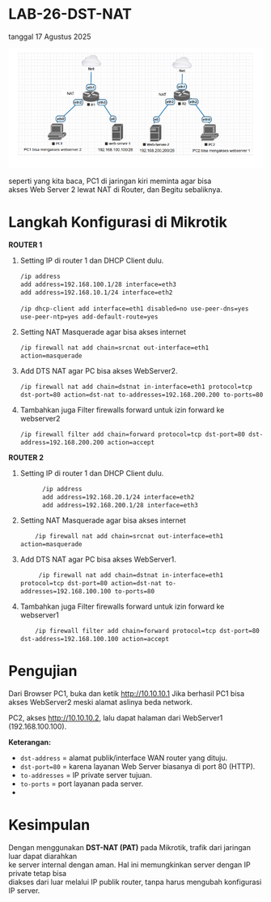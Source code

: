 # LAB-26-DST-NAT
tanggal 17 Agustus 2025

![m](DESTure.PNG)

seperti yang kita baca, PC1 di jaringan kiri meminta agar bisa   
akses Web Server 2 lewat NAT di Router, dan Begitu sebaliknya.

# Langkah Konfigurasi di Mikrotik
**ROUTER 1**
1. Setting IP di router 1 dan DHCP Client dulu.

       /ip address
       add address=192.168.100.1/28 interface=eth3  
       add address=192.168.10.1/24 interface=eth2

       /ip dhcp-client add interface=eth1 disabled=no use-peer-dns=yes use-peer-ntp=yes add-default-route=yes

2. Setting NAT Masquerade agar bisa akses internet

       /ip firewall nat add chain=srcnat out-interface=eth1 action=masquerade

3. Add DTS NAT agar PC bisa akses WebServer2.

       /ip firewall nat add chain=dstnat in-interface=eth1 protocol=tcp dst-port=80 action=dst-nat to-addresses=192.168.200.200 to-ports=80  

4. Tambahkan juga Filter firewalls forward untuk izin forward ke webserver2

       /ip firewall filter add chain=forward protocol=tcp dst-port=80 dst-address=192.168.200.200 action=accept

**ROUTER 2**
1. Setting IP di router 1 dan DHCP Client dulu.

             /ip address   
             add address=192.168.20.1/24 interface=eth2   
             add address=192.168.200.1/28 interface=eth3    

2. Setting NAT Masquerade agar bisa akses internet

           /ip firewall nat add chain=srcnat out-interface=eth1 action=masquerade

3. Add DTS NAT agar PC bisa akses WebServer1.

            /ip firewall nat add chain=dstnat in-interface=eth1 protocol=tcp dst-port=80 action=dst-nat to-addresses=192.168.100.100 to-ports=80

4. Tambahkan juga Filter firewalls forward untuk izin forward ke webserver1

           /ip firewall filter add chain=forward protocol=tcp dst-port=80 dst-address=192.168.100.100 action=accept

# Pengujian
Dari Browser PC1, buka dan ketik
        http://10.10.10.1
Jika berhasil PC1 bisa akses WebServer2 meski alamat aslinya beda network.

PC2, akses http://10.10.10.2, lalu dapat halaman dari WebServer1 (192.168.100.100).

**Keterangan:**

- `dst-address` = alamat publik/interface WAN router yang dituju.
- `dst-port=80` = karena layanan Web Server biasanya di port 80 (HTTP).
- `to-addresses` = IP private server tujuan.
-  `to-ports` = port layanan pada server.
- 
# Kesimpulan
Dengan menggunakan **DST-NAT (PAT)** pada Mikrotik, trafik dari jaringan luar dapat diarahkan       
ke server internal dengan aman. Hal ini memungkinkan server dengan IP private tetap bisa   
diakses dari luar melalui IP publik router, tanpa harus mengubah konfigurasi IP server.   
